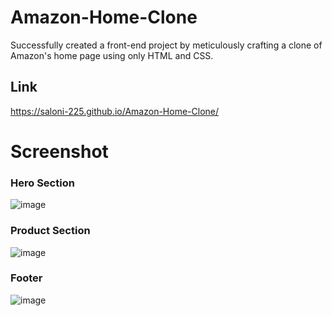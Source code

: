 # Amazon-Home-Clone
Successfully created a front-end project by meticulously crafting a clone of Amazon's home page using only HTML and CSS.

## Link
https://saloni-225.github.io/Amazon-Home-Clone/
# Screenshot

### Hero Section
![image](https://github.com/saloni-225/Amazon-Home-Clone/assets/81464325/94ea799d-bc01-4072-a27b-1d90a86da9db)

### Product Section
![image](https://github.com/saloni-225/Amazon-Home-Clone/assets/81464325/ec5432b8-e939-4802-8f81-893204359d1e)

### Footer
![image](https://github.com/saloni-225/Amazon-Home-Clone/assets/81464325/e53f5f0a-48a1-4fb9-90d9-f9e272837475)


